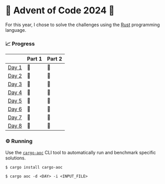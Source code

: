 # 🎄 Advent of Code 2024 🎄

For this year, I chose to solve the challenges using the [Rust](https://www.rust-lang.org) programming language.

### 📈 Progress

|        | Part 1 | Part 2 |
|:-------|:-------|:-------|
| [Day 1](src/day01.rs)  | 🌟     | 🌟     |
| [Day 2](src/day02.rs)  | 🌟     | 🌟     |
| [Day 3](src/day03.rs)  | 🌟     | 🌟     |
| [Day 4](src/day04.rs)  | 🌟     | 🌟     |
| [Day 5](src/day05.rs)  | 🌟     | 🌟     |
| [Day 6](src/day06.rs)  | 🌟     | 🌟     |
| [Day 7](src/day07.rs)  | 🌟     | 🌟     |
| [Day 8](src/day08.rs)  | 🌟     | 🌟     |

### ⚙️ Running

Use the [`cargo-aoc`](https://crates.io/crates/cargo-aoc/0.3.8) CLI tool to automatically run and benchmark specific solutions.

```
$ cargo install cargo-aoc
```
```
$ cargo aoc -d <DAY> -i <INPUT_FILE>
```